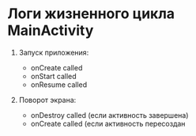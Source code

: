 # Логи жизненного цикла MainActivity

1. Запуск приложения:
   - onCreate called
   - onStart called
   - onResume called

2. Поворот экрана:
   - onDestroy called (если активность завершена)
   - onCreate called (если активность пересоздан
